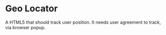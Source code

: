 Geo Locator
===========

A HTML5 that should track user position.
It needs user agreement to track, via browser popup.
